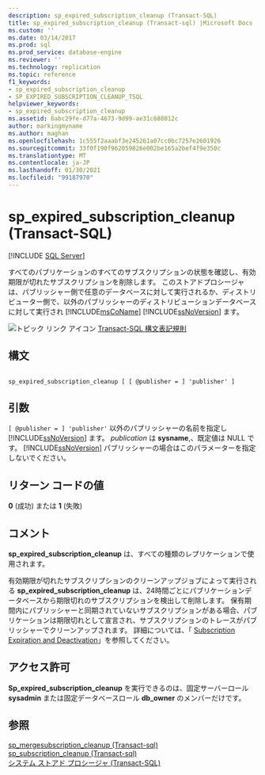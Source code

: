 ```yaml
---
description: sp_expired_subscription_cleanup (Transact-SQL)
title: sp_expired_subscription_cleanup (Transact-sql) |Microsoft Docs
ms.custom: ''
ms.date: 03/14/2017
ms.prod: sql
ms.prod_service: database-engine
ms.reviewer: ''
ms.technology: replication
ms.topic: reference
f1_keywords:
- sp_expired_subscription_cleanup
- SP_EXPIRED_SUBSCRIPTION_CLEANUP_TSQL
helpviewer_keywords:
- sp_expired_subscription_cleanup
ms.assetid: 6abc29fe-d77a-4673-9d99-ae31c688012c
author: markingmyname
ms.author: maghan
ms.openlocfilehash: 1c555f2aaabf3e245261a07cc0bc7257e2601926
ms.sourcegitcommit: 33f0f190f962059826e002be165a2bef4f9e350c
ms.translationtype: MT
ms.contentlocale: ja-JP
ms.lasthandoff: 01/30/2021
ms.locfileid: "99187970"
---
```

# <a name="sp_expired_subscription_cleanup-transact-sql"></a>sp_expired_subscription_cleanup (Transact-SQL)
[!INCLUDE [SQL Server](../../includes/applies-to-version/sqlserver.md)]

  すべてのパブリケーションのすべてのサブスクリプションの状態を確認し、有効期限が切れたサブスクリプションを削除します。 このストアドプロシージャは、パブリッシャー側で任意のデータベースに対して実行されるか、ディストリビューター側で、以外のパブリッシャーのディストリビューションデータベースに対して実行され [!INCLUDE[msCoName](../../includes/msconame-md.md)] [!INCLUDE[ssNoVersion](../../includes/ssnoversion-md.md)] ます。  
  
 ![トピック リンク アイコン](../../database-engine/configure-windows/media/topic-link.gif "トピック リンク アイコン") [Transact-SQL 構文表記規則](../../t-sql/language-elements/transact-sql-syntax-conventions-transact-sql.md)  
  
## <a name="syntax"></a>構文  
  
```  
  
sp_expired_subscription_cleanup [ [ @publisher = ] 'publisher' ]   
```  
  
## <a name="arguments"></a>引数  
`[ @publisher = ] 'publisher'` 以外のパブリッシャーの名前を指定し [!INCLUDE[ssNoVersion](../../includes/ssnoversion-md.md)] ます。 *publication* は **sysname**,、既定値は NULL です。 [!INCLUDE[ssNoVersion](../../includes/ssnoversion-md.md)] パブリッシャーの場合はこのパラメーターを指定しないでください。  
  
## <a name="return-code-values"></a>リターン コードの値  
 **0** (成功) または **1** (失敗)  
  
## <a name="remarks"></a>コメント  
 **sp_expired_subscription_cleanup** は、すべての種類のレプリケーションで使用されます。  
  
 有効期限が切れたサブスクリプションのクリーンアップジョブによって実行される **sp_expired_subscription_cleanup** は、24時間ごとにパブリケーションデータベースから期限切れのサブスクリプションを検出して削除します。 保有期間内にパブリッシャーと同期されていないサブスクリプションがある場合、パブリケーションは期限切れとして宣言され、サブスクリプションのトレースがパブリッシャーでクリーンアップされます。 詳細については、「 [Subscription Expiration and Deactivation](../../relational-databases/replication/subscription-expiration-and-deactivation.md)」を参照してください。  
  
## <a name="permissions"></a>アクセス許可  
 **Sp_expired_subscription_cleanup** を実行できるのは、固定サーバーロール **sysadmin** または固定データベースロール **db_owner** のメンバーだけです。  
  
## <a name="see-also"></a>参照  
 [sp_mergesubscription_cleanup &#40;Transact-sql&#41;](../../relational-databases/system-stored-procedures/sp-mergesubscription-cleanup-transact-sql.md)   
 [sp_subscription_cleanup &#40;Transact-sql&#41;](../../relational-databases/system-stored-procedures/sp-subscription-cleanup-transact-sql.md)   
 [システム ストアド プロシージャ &#40;Transact-SQL&#41;](../../relational-databases/system-stored-procedures/system-stored-procedures-transact-sql.md)  
  
  
